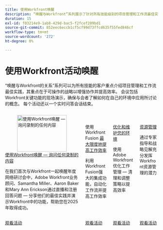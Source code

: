 ```yaml
---
title: 使用Workfront唤醒
description: “唤醒与Workfront”系列展示了针对所有技能级别的项目管理和工作流最佳实践，其中包括可操作策略、Workfront关键功能的实时演示以及总结性问答会。
duration: 15
exl-id: f03214e9-1ab8-429d-bac5-f2fcef209bd1
source-git-commit: 852eec6eccb1cf5cf99d73ffcd635f55fed846cf
workflow-type: tm+mt
source-wordcount: '272'
ht-degree: 0%

---
```


# 使用Workfront活动唤醒

“唤醒与Workfront的关系”系列可以为所有技能的客户重点介绍项目管理和工作流最佳实践，其重点在于可操作的战略以增强协作并提高效率。 会议包括Workfront关键功能的现场演示，确保与会者了解如何在自己的环境中应用所讨论的概念。 每个活动还以一个实时问答会话结束。


<!-- CARDS

{cta  = Watch event}

* 2025/ask-me-anything.md
* 2025/maximize-productivity.md
* 2025/optimize-maintain-environment.md
* 2025/resource-management.md

-->
<!-- START CARDS HTML - DO NOT MODIFY BY HAND -->
<div class="columns">
    <div class="column is-half-tablet is-half-desktop is-one-third-widescreen" aria-label="Wake Up With Workfront - Ask Me Anything Recording">
        <div class="card" style="height: 100%; display: flex; flex-direction: column; height: 100%;">
            <div class="card-image">
                <figure class="image x-is-16by9">
                    <a href="2025/ask-me-anything.md" title="使用Workfront唤醒 — 询问录制的任何内容" target="_blank" rel="referrer">
                        <img class="is-bordered-r-small" src="https://video.tv.adobe.com/v/3443085/?format=jpeg&nocache=1737763211689" alt="使用Workfront唤醒 — 询问录制的任何内容"
                             style="width: 100%; aspect-ratio: 16 / 9; object-fit: cover; overflow: hidden; display: block; margin: auto;">
                    </a>
                </figure>
            </div>
            <div class="card-content is-padded-small" style="display: flex; flex-direction: column; flex-grow: 1; justify-content: space-between;">
                <div class="top-card-content">
                    <p class="headline is-size-6 has-text-weight-bold">
                        <a href="2025/ask-me-anything.md" target="_blank" rel="referrer" title="使用Workfront唤醒 — 询问录制的任何内容">使用Workfront唤醒 — 询问任何录制的内容</a>
                    </p>
                    <p class="is-size-6">在我们首次与Workfront一起唤醒年度网络研讨会中，Adobe Workfront业务顾问、Samantha Miller、Aaron Baker和Mary Ann Erickson通过直播和注册回答问题 — 分享他们的最佳实践并演示Workfront中的功能，帮助您在2025年取得成功。</p>
                </div>
                <a href="2025/ask-me-anything.md" target="_blank" rel="referrer" class="spectrum-Button spectrum-Button--outline spectrum-Button--primary spectrum-Button--sizeM" style="align-self: flex-start; margin-top: 1rem;">
                    <span class="spectrum-Button-label has-no-wrap has-text-weight-bold">观看活动</span>
                </a>
            </div>
        </div>
    </div>
    <div class="column is-half-tablet is-half-desktop is-one-third-widescreen" aria-label="Maximize Productivity with Workfront Fusion">
        <div class="card" style="height: 100%; display: flex; flex-direction: column; height: 100%;">
            <div class="card-image">
                <figure class="image x-is-16by9">
                    <a href="2025/maximize-productivity.md" title="使用Workfront Fusion最大限度地提高工作效率" target="_blank" rel="referrer">
                        <img class="is-bordered-r-small" src="https://video.tv.adobe.com/v/3443029/?format=jpeg&nocache=1737763211677" alt="使用Workfront Fusion最大限度地提高工作效率"
                             style="width: 100%; aspect-ratio: 16 / 9; object-fit: cover; overflow: hidden; display: block; margin: auto;">
                    </a>
                </figure>
            </div>
            <div class="card-content is-padded-small" style="display: flex; flex-direction: column; flex-grow: 1; justify-content: space-between;">
                <div class="top-card-content">
                    <p class="headline is-size-6 has-text-weight-bold">
                        使用Workfront Fusion <a href="2025/maximize-productivity.md" target="_blank" rel="referrer" title="使用Workfront Fusion最大限度地提高工作效率">最大限度地提高工作效率</a>
                    </p>
                    <p class="is-size-6">利用Workfront Fusion强大的集成功能，自动化工作流并提高工作效率</p>
                </div>
                <a href="2025/maximize-productivity.md" target="_blank" rel="referrer" class="spectrum-Button spectrum-Button--outline spectrum-Button--primary spectrum-Button--sizeM" style="align-self: flex-start; margin-top: 1rem;">
                    <span class="spectrum-Button-label has-no-wrap has-text-weight-bold">观看活动</span>
                </a>
            </div>
        </div>
    </div>
    <div class="column is-half-tablet is-half-desktop is-one-third-widescreen" aria-label="Optimize and Maintain Your Environment">
        <div class="card" style="height: 100%; display: flex; flex-direction: column; height: 100%;">
            <div class="card-image">
                <figure class="image x-is-16by9">
                    <a href="2025/optimize-maintain-environment.md" title="优化和维护您的环境" target="_blank" rel="referrer">
                        <img class="is-bordered-r-small" src="https://video.tv.adobe.com/v/3443024/?format=jpeg&nocache=1737763211656" alt="优化和维护您的环境"
                             style="width: 100%; aspect-ratio: 16 / 9; object-fit: cover; overflow: hidden; display: block; margin: auto;">
                    </a>
                </figure>
            </div>
            <div class="card-content is-padded-small" style="display: flex; flex-direction: column; flex-grow: 1; justify-content: space-between;">
                <div class="top-card-content">
                    <p class="headline is-size-6 has-text-weight-bold">
                        <a href="2025/optimize-maintain-environment.md" target="_blank" rel="referrer" title="优化和维护您的环境">优化和维护您的环境</a>
                    </p>
                    <p class="is-size-6">使用Adobe Workfront优化工作管理 — 清理和调整策略以提高效率</p>
                </div>
                <a href="2025/optimize-maintain-environment.md" target="_blank" rel="referrer" class="spectrum-Button spectrum-Button--outline spectrum-Button--primary spectrum-Button--sizeM" style="align-self: flex-start; margin-top: 1rem;">
                    <span class="spectrum-Button-label has-no-wrap has-text-weight-bold">观看活动</span>
                </a>
            </div>
        </div>
    </div>
    <div class="column is-half-tablet is-half-desktop is-one-third-widescreen" aria-label="Resource Management">
        <div class="card" style="height: 100%; display: flex; flex-direction: column; height: 100%;">
            <div class="card-image">
                <figure class="image x-is-16by9">
                    <a href="2025/resource-management.md" title="资源管理" target="_blank" rel="referrer">
                        <img class="is-bordered-r-small" src="https://video.tv.adobe.com/v/3443022/?format=jpeg&nocache=1737763211668" alt="资源管理"
                             style="width: 100%; aspect-ratio: 16 / 9; object-fit: cover; overflow: hidden; display: block; margin: auto;">
                    </a>
                </figure>
            </div>
            <div class="card-content is-padded-small" style="display: flex; flex-direction: column; flex-grow: 1; justify-content: space-between;">
                <div class="top-card-content">
                    <p class="headline is-size-6 has-text-weight-bold">
                        <a href="2025/resource-management.md" target="_blank" rel="referrer" title="资源管理">资源管理</a>
                    </p>
                    <p class="is-size-6">通过专家指导和战略见解充分发挥Workfront资源管理的潜力</p>
                </div>
                <a href="2025/resource-management.md" target="_blank" rel="referrer" class="spectrum-Button spectrum-Button--outline spectrum-Button--primary spectrum-Button--sizeM" style="align-self: flex-start; margin-top: 1rem;">
                    <span class="spectrum-Button-label has-no-wrap has-text-weight-bold">观看活动</span>
                </a>
            </div>
        </div>
    </div>
</div>
<!-- END CARDS HTML - DO NOT MODIFY BY HAND -->
